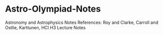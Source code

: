 # Astro-Olympiad-Notes
Astronomy and Astrophysics Notes 
References: Roy and Clarke, Carroll and Ostlie, Karttunen, HCI H3 Lecture Notes
